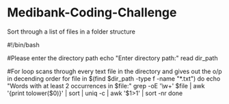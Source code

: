 # Medibank-Coding-Challenge
Sort through a list of files in a folder structure

#!/bin/bash

#Please enter the directory path
echo "Enter directory path:"
read dir_path

#For loop scans through every text file in the directory and gives out the o/p in decending order
for file in $(find $dir_path -type f -name "*.txt")
do
    echo "Words with at least 2 occurrences in $file:"
    grep -oE '\w+' $file | awk '{print tolower($0)}' | sort | uniq -c | awk '$1>1' | sort -nr
done
